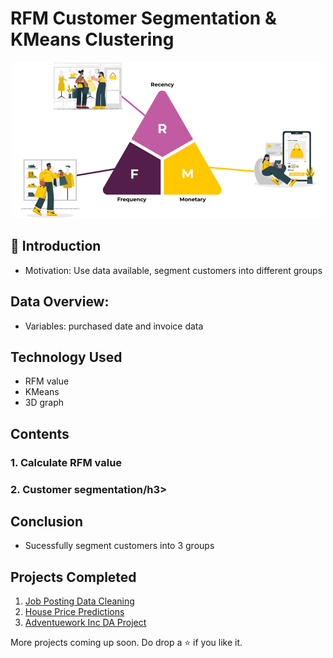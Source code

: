 # RFM Customer Segmentation & KMeans Clustering

<p align="center"><img src="img/rfm-pic.png" height="250" width="500"></p>

## 📌 Introduction
- Motivation: Use data available, segment customers into different groups

## Data Overview:
- Variables: purchased date and invoice data

## Technology Used

<ul>
  <li>RFM value</li>
  <li>KMeans</li>
  <li>3D graph</li>
</ul>

## Contents

<h3>1. Calculate RFM value</h3>
<h3>2. Customer segmentation/h3>

## Conclusion

- Sucessfully segment customers into 3 groups

## Projects Completed

1. <a href="https://github.com/lyphuong601/job-postings-data-cleaning">Job Posting Data Cleaning</a>
2. <a href="https://github.com/lyphuong601/data-science/tree/main/linear-regression-BGD-deployment">House Price Predictions</a>
3. <a href="https://github.com/lyphuong601/adventuework-inc-da-project"> Adventuework Inc DA Project</a>

More projects coming up soon. Do drop a ⭐ if you like it.